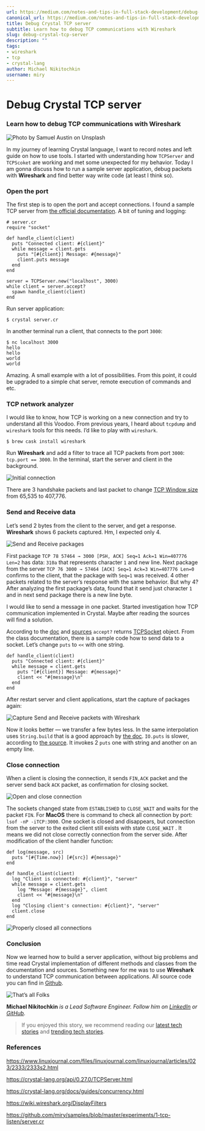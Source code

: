 ```yaml
---
url: https://medium.com/notes-and-tips-in-full-stack-development/debug-crystal-tcp-server-34cb3af4fbbc
canonical_url: https://medium.com/notes-and-tips-in-full-stack-development/debug-crystal-tcp-server-34cb3af4fbbc
title: Debug Crystal TCP server
subtitle: Learn how to debug TCP communications with Wireshark
slug: debug-crystal-tcp-server
description: ""
tags:
- wireshark
- tcp
- crystal-lang
author: Michael Nikitochkin
username: miry
---
```


# Debug Crystal TCP server

### Learn how to debug TCP communications with Wireshark

![Photo by Samuel Austin on Unsplash](/assets/2018-11-25-debug-crystal-tcp-server-0_WfU0E4DqjNDE3QdR.jpeg)

In my journey of learning Crystal language, I want to record notes and left guide on how to use tools. I started with understanding how `TCPServer` and `TCPScoket` are working and met some unexpected for my behavior. Today I am gonna discuss how to run a sample server application, debug packets with **Wireshark** and find better way write code (at least I think so).

### Open the port

The first step is to open the port and accept connections. I found a sample TCP server from [the official documentation](https://crystal-lang.org/api/0.27.0/TCPServer.html). A bit of tuning and logging:

```
# server.cr
require "socket"
```

```
def handle_client(client)
  puts "Connected client: #{client}"
  while message = client.gets
    puts "[#{client}] Message: #{message}"
    client.puts message
  end
end
```

```
server = TCPServer.new("localhost", 3000)
while client = server.accept?
  spawn handle_client(client)
end
```

Run server application:

```
$ crystal server.cr
```

In another terminal run a client, that connects to the port `3000`:

```
$ nc localhost 3000
hello
hello
world
world
```

Amazing. A small example with a lot of possibilities. From this point, it could be upgraded to a simple chat server, remote execution of commands and etc.

### TCP network analyzer

I would like to know, how TCP is working on a new connection and try to understand all this Voodoo. From previous years, I heard about `tcpdump` and `wireshark` tools for this needs. I’d like to play with `wireshark`.

```
$ brew cask install wireshark
```

Run **Wireshark** and add a filter to trace all TCP packets from port `3000`: `tcp.port == 3000`. In the terminal, start the server and client in the background.

![Initial connection](/assets/2018-11-25-debug-crystal-tcp-server-1_QiiPK1kJpNVn1z0kzPl7Uw.png)

There are 3 handshake packets and last packet to change [TCP Window size](https://en.wikipedia.org/wiki/TCP_tuning#Window_size) from 65,535 to 407,776.

### Send and Receive data

Let’s send 2 bytes from the client to the server, and get a response. **Wireshark** shows 6 packets captured. Hm, I expected only 4.

![Send and Receive packages](/assets/2018-11-25-debug-crystal-tcp-server-1__KjzMmxLgE7Sc3GiG9e3rQ.png)

First package `TCP 78 57464 → 3000 [PSH, ACK] Seq=1 Ack=1 Win=407776 Len=2` has data: `310a` that represents character `1` and new line. Next package from the server `TCP 76 3000 → 57464 [ACK] Seq=1 Ack=3 Win=407776 Len=0` confirms to the client, that the package with `Seq=1` was received. 4 other packets related to the server’s response with the same behavior. But why 4? After analyzing the first package’s data, found that it send just character `1` and in next send package there is a new line byte.

I would like to send a message in one packet. Started investigation how TCP communication implemented in Crystal. Maybe after reading the sources will find a solution.

According to the [doc](https://crystal-lang.org/api/0.27.0/TCPServer.html#accept%3F-instance-method) and [sources](https://github.com/crystal-lang/crystal/blob/e9a1158e40280eb27657c2938aaf7a690a614a31/src/socket/tcp_server.cr#L103) `accept?` returns [TCPSocket](https://crystal-lang.org/api/0.27.0/TCPSocket.html) object. From the class documentation, there is a sample code how to send data to a socket. Let’s change `puts` to `<<` with one string.

```
def handle_client(client)
  puts "Connected client: #{client}"
  while message = client.gets
    puts "[#{client}] Message: #{message}"
    client << "#{message}\n"
  end
end
```

After restart server and client applications, start the capture of packages again:

![Capture Send and Receive packets with Wireshark](/assets/2018-11-25-debug-crystal-tcp-server-1_WszteJTtMYxV7kXXaj13Yg.png)

Now it looks better — we transfer a few bytes less. In the same interpolation uses `String.build` that is a good approach by [the doc](https://github.com/crystal-lang/crystal-book/blob/master/guides/performance.md#use-string-interpolation-instead-of-concatenation). `IO.puts` is slower, according to [the source](https://github.com/crystal-lang/crystal/blob/c9d1eef8fde5c7a03a029d64c8483ed7b4f2fe86/src/io.cr#L226). It invokes 2 `puts` one with string and another on an empty line.

### Close connection

When a client is closing the connection, it sends `FIN,ACK` packet and the server send back `ACK` packet, as confirmation for closing socket.

![Open and close connection](/assets/2018-11-25-debug-crystal-tcp-server-1_HbH-lzpglsLeZAucb9CcqQ.png)

The sockets changed state from `ESTABLISHED` to `CLOSE_WAIT` and waits for the packet `FIN`. For **MacOS** there is command to check all connection by port: `lsof -nP -iTCP:3000`. One socket is closed and disappears, but connection from the server to the exited client still exists with state `CLOSE_WAIT` . It means we did not close correctly connection from the server side. After modification of the client handler function:

```
def log(message, src)
  puts "[#{Time.now}] [#{src}] #{message}"
end
```

```
def handle_client(client)
  log "Client is connected: #{client}", "server"
  while message = client.gets
    log "Message: #{message}", client
    client << "#{message}\n"
  end
  log "Closing client's connection: #{client}", "server"
  client.close
end
```

![Properly closed all connections](/assets/2018-11-25-debug-crystal-tcp-server-1_0Ijw_g3tQCcW3ugBwPm9BQ.png)

### Conclusion

Now we learned how to build a server application, without big problems and time read Crystal implementation of different methods and classes from the documentation and sources. Something new for me was to use **Wireshark** to understand TCP communication between applications. All source code you can find in [Github](https://github.com/miry/samples/blob/master/experiments/1-tcp-listen/server.cr).

![That’s all Folks](/assets/2018-11-25-debug-crystal-tcp-server-1_iifqfnqorqkZVMpCyq1BjA.png)

**Michael Nikitochkin** *is a Lead Software Engineer. Follow him on [LinkedIn](https://www.linkedin.com/in/michaelnikitochkin/) or [GitHub](https://github.com/miry).*

> If you enjoyed this story, we recommend reading our [latest tech stories](https://jtway.co/latest) and [trending tech stories](https://jtway.co/trending).

### References

https://www.linuxjournal.com/files/linuxjournal.com/linuxjournal/articles/023/2333/2333s2.html

https://crystal-lang.org/api/0.27.0/TCPServer.html

https://crystal-lang.org/docs/guides/concurrency.html

https://wiki.wireshark.org/DisplayFilters

https://github.com/miry/samples/blob/master/experiments/1-tcp-listen/server.cr


